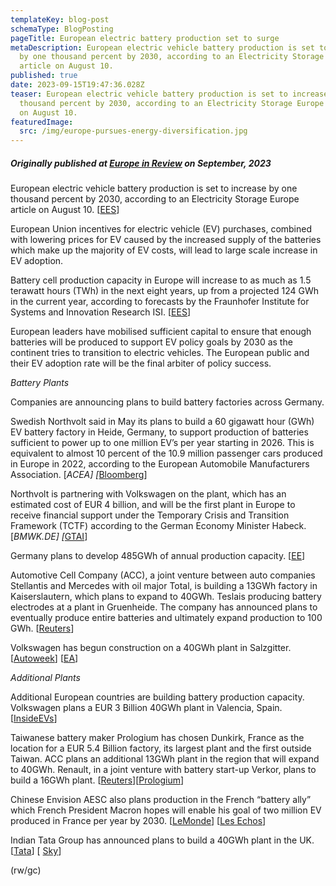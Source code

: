 ```yaml
---
templateKey: blog-post
schemaType: BlogPosting
pageTitle: European electric battery production set to surge
metaDescription: European electric vehicle battery production is set to increase
  by one thousand percent by 2030, according to an Electricity Storage Europe
  article on August 10.
published: true
date: 2023-09-15T19:47:36.028Z
teaser: European electric vehicle battery production is set to increase by one
  thousand percent by 2030, according to an Electricity Storage Europe article
  on August 10.
featuredImage:
  src: /img/europe-pursues-energy-diversification.jpg
---
```

##### *Originally published at [Europe in Review](https://email.cpg-online.de/t/d-AEB37619050FA1632540EF23F30FEDED) on September, 2023*

European electric vehicle battery production is set to increase by one thousand percent by 2030, according to an Electricity Storage Europe article on August 10. [[EES](https://email.cpg-online.de/t/d-l-vttdln-l-bg/)]

European Union incentives for electric vehicle (EV) purchases, combined with lowering prices for EV caused by the increased supply of the batteries which make up the majority of EV costs, will lead to large scale increase in EV adoption.

Battery cell production capacity in Europe will increase to as much as 1.5 terawatt hours (TWh) in the next eight years, up from a projected 124 GWh in the current year, according to forecasts by the Fraunhofer Institute for Systems and Innovation Research ISI. [[EES](https://email.cpg-online.de/t/d-l-vttdln-l-bw/)]

European leaders have mobilised sufficient capital to ensure that enough batteries will be produced to support EV policy goals by 2030 as the continent tries to transition to electric vehicles. The European public and their EV adoption rate will be the final arbiter of policy success.

*Battery Plants*

Companies are announcing plans to build battery factories across Germany.

Swedish Northvolt said in May its plans to build a 60 gigawatt hour (GWh) EV battery factory in Heide, Germany, to support production of batteries sufficient to power up to one million EV’s per year starting in 2026. This is equivalent to almost 10 percent of the 10.9 million passenger cars produced in Europe in 2022, according to the European Automobile Manufacturers Association. [*ACEA] [*[Bloomberg](https://email.cpg-online.de/t/d-l-vttdln-l-byd/)]

Northvolt is partnering with Volkswagen on the plant, which has an estimated cost of EUR 4 billion, and will be the first plant in Europe to receive financial support under the Temporary Crisis and Transition Framework (TCTF) according to the German Economy Minister Habeck. [*BMWK.DE] [*[GTAI](https://email.cpg-online.de/t/d-l-vttdln-l-byh/)]

Germany plans to develop 485GWh of annual production capacity. [[EE](https://email.cpg-online.de/t/d-l-vttdln-l-byk/)]

Automotive Cell Company (ACC), a joint venture between auto companies Stellantis and Mercedes with oil major Total, is building a 13GWh factory in Kaiserslautern, which plans to expand to 40GWh. Teslais producing battery electrodes at a plant in Gruenheide. The company has announced plans to eventually produce entire batteries and ultimately expand production to 100 GWh. [[Reuters](https://email.cpg-online.de/t/d-l-vttdln-l-byu/)]

Volkswagen has begun construction on a 40GWh plant in Salzgitter. [[Autoweek](https://email.cpg-online.de/t/d-l-vttdln-l-bjl/)] [[EA](https://email.cpg-online.de/t/d-l-vttdln-l-bjr/)]

*Additional Plants*

Additional European countries are building battery production capacity. Volkswagen plans a EUR 3 Billion 40GWh plant in Valencia, Spain. [](https://email.cpg-online.de/t/d-l-vttdln-l-bjy/) [[InsideEVs](https://email.cpg-online.de/t/d-l-vttdln-l-bjj/)]

Taiwanese battery maker Prologium has chosen Dunkirk, France as the location for a EUR 5.4 Billion factory, its largest plant and the first outside Taiwan. ACC plans an additional 13GWh plant in the region that will expand to 40GWh. Renault, in a joint venture with battery start-up Verkor, plans to build a 16GWh plant. [[Reuters](https://email.cpg-online.de/t/d-l-vttdln-l-bjt/)][[Prologium](https://email.cpg-online.de/t/d-l-vttdln-l-bji/)]

Chinese Envision AESC also plans production in the French “battery ally” which French President Macron hopes will enable his goal of two million EV produced in France per year by 2030. [[LeMonde](https://email.cpg-online.de/t/d-l-vttdln-l-bjd/)] [[Les Echos](https://email.cpg-online.de/t/d-l-vttdln-l-bjh/)]

Indian Tata Group has announced plans to build a 40GWh plant in the UK. [[Tata](https://email.cpg-online.de/t/d-l-vttdln-l-bjk/)] [ [](https://email.cpg-online.de/t/d-l-vttdln-l-bju/) [Sky](https://email.cpg-online.de/t/d-l-vttdln-l-btl/)]

(rw/gc)